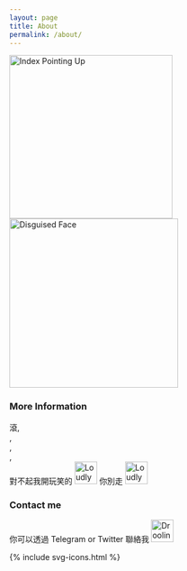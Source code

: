 ```yaml
---
layout: page
title: About
permalink: /about/
---
```

<img src="https://raw.githubusercontent.com/Tarikul-Islam-Anik/Animated-Fluent-Emojis/master/Emojis/Hand%20gestures/Index%20Pointing%20Up.png" alt="Index Pointing Up" width="290" height="290" /><img src="https://raw.githubusercontent.com/Tarikul-Islam-Anik/Animated-Fluent-Emojis/master/Emojis/Smilies/Disguised%20Face.png" alt="Disguised Face" width="300" height="300" />
### More Information

滾,  
,  
,  
,  
對不起我開玩笑的 <img src="https://raw.githubusercontent.com/Tarikul-Islam-Anik/Animated-Fluent-Emojis/master/Emojis/Smilies/Loudly%20Crying%20Face.png" alt="Loudly Crying Face" width="40" height="40" />
你別走 <img src="https://raw.githubusercontent.com/Tarikul-Islam-Anik/Animated-Fluent-Emojis/master/Emojis/Smilies/Loudly%20Crying%20Face.png" alt="Loudly Crying Face" width="40" height="40" />

### Contact me

你可以透過 Telegram or Twitter 聯絡我 <img src="https://raw.githubusercontent.com/Tarikul-Islam-Anik/Animated-Fluent-Emojis/master/Emojis/Smilies/Drooling%20Face.png" alt="Drooling Face" width="40" height="40" />

{% include svg-icons.html %}
